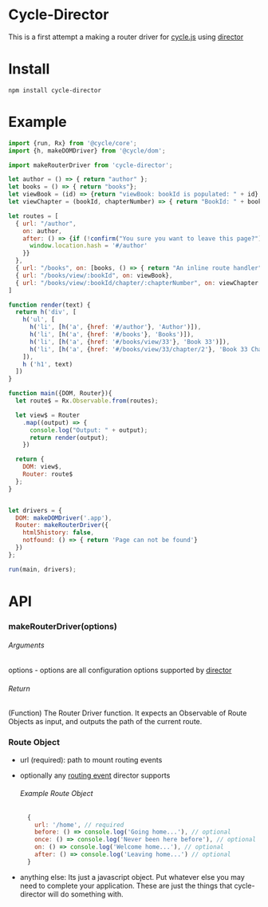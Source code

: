 # Cycle-Director

This is a first attempt a making a router driver for [cycle.js](http://cycle.js.org) using [director](https://github.com/flatiron/director)

# Install

```
npm install cycle-director
```

# Example

```javascript
import {run, Rx} from '@cycle/core';
import {h, makeDOMDriver} from '@cycle/dom';

import makeRouterDriver from 'cycle-director';

let author = () => { return "author" };
let books = () => { return "books"};
let viewBook = (id) => {return "viewBook: bookId is populated: " + id};
let viewChapter = (bookId, chapterNumber) => { return "BookId: " + bookId + " Chapter: " + chapterNumber} 

let routes = [
  { url: "/author",  
    on: author,
    after: () => {if (!confirm("You sure you want to leave this page?")) {
      window.location.hash = '#/author'
    }}
  },
  { url: "/books", on: [books, () => { return "An inline route handler"}]},
  { url: "/books/view/:bookId", on: viewBook},
  { url: "/books/view/:bookId/chapter/:chapterNumber", on: viewChapter }
]

function render(text) {
  return h('div', [
    h('ul', [
      h('li', [h('a', {href: '#/author'}, 'Author')]),
      h('li', [h('a', {href: '#/books'}, 'Books')]),
      h('li', [h('a', {href: '#/books/view/33'}, 'Book 33')]),
      h('li', [h('a', {href: '#/books/view/33/chapter/2'}, 'Book 33 Chapter 2')])
    ]),
    h ('h1', text)
  ])
}

function main({DOM, Router}){
  let route$ = Rx.Observable.from(routes);

  let view$ = Router
    .map((output) => {
      console.log("Output: " + output);
      return render(output);
    })

  return {
    DOM: view$,
    Router: route$
  };
}


let drivers = {
  DOM: makeDOMDriver('.app'),
  Router: makeRouterDriver({
    html5history: false,
    notfound: () => { return 'Page can not be found'}
  })
};

run(main, drivers);
```
# API

### makeRouterDriver(options)

###### Arguments
  options - options are all configuration options supported by [director](https://github.com/flatiron/director#configuration)

###### Return
(Function) The Router Driver function. It expects an Observable of Route Objects as input, and outputs the path of the current route.

### Route Object

- url (required): path to mount routing events

- optionally any [routing event](https://github.com/flatiron/director#routing-events) director supports

  ###### Example Route Object
  ```javascript
    {
      url: '/home', // required
      before: () => console.log('Going home...'), // optional
      once: () => console.log('Never been here before'), // optional
      on: () => console.log('Welcome home...'), // optional
      after: () => console.log('Leaving home...') // optional
    }
  ```
- anything else: Its just a javascript object. Put whatever else you may need to complete your application. These are just the things that cycle-director will do something with.
